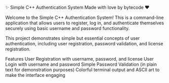 ✨ Simple C++ Authentication System
Made with love by bytecode ❤

Welcome to the Simple C++ Authentication System! This is a command-line application that allows users to register, log in, and authenticate themselves securely using basic username and password functionality.

This project demonstrates simple but essential concepts of user authentication, including user registration, password validation, and license registration.

Features
User Registration with username, password, and license
User Login with username and password
Simple Password Validation (in plain text for demonstration purposes)
Colorful terminal output and ASCII art to make the interface engaging
